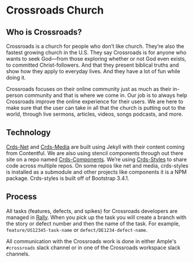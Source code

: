 # Crossroads Church
## Who is Crossroads?
Crossroads is a church for people who don’t like church. They’re also the fastest growing church in the U.S. They say Crossroads is for anyone who wants to seek God—from those exploring whether or not God even exists, to committed Christ-followers. And that they present biblical truths and show how they apply to everyday lives. And they have a lot of fun while doing it. 

Crossroads focuses on their online community just as much as their in-person community and that is where we come in. Our job is to always help Crossroads improve the online experience for their users. We are here to make sure that the user can take in all that the church is putting out to the world, through live sermons, articles, videos, songs podcasts, and more.

## Technology
[Crds-Net](https://github.com/crdschurch/crds-net) and [Crds-Media](https://github.com/crdschurch/crds-media) are built using Jekyll with their content coming from Contentful. We are also using stencil components through out there site on a repo named [Crds-Components](https://github.com/crdschurch/crds-components). We’re using [Crds-Styles](https://github.com/crdschurch/crds-styles) to share code across multiple repos. On some repos like net and media, crds-styles is installed as a submodule and other projects like components it is a NPM package. Crds-styles is built off of Bootstrap 3.4.1.

## Process
All tasks (features, defects, and spikes) for Crossroads developers are managed in [Rally](https://rally1.rallydev.com/). When you pick up the task you will create a branch with the story or defect number and then the name of the task. For example, `feature/US12345-task-name` or `defect/DE1234-defect-name`.

All communication with the Crossroads work is done in either Ample's `#crossroads` slack channel or in one of the Crossroads workspace slack channels. 


